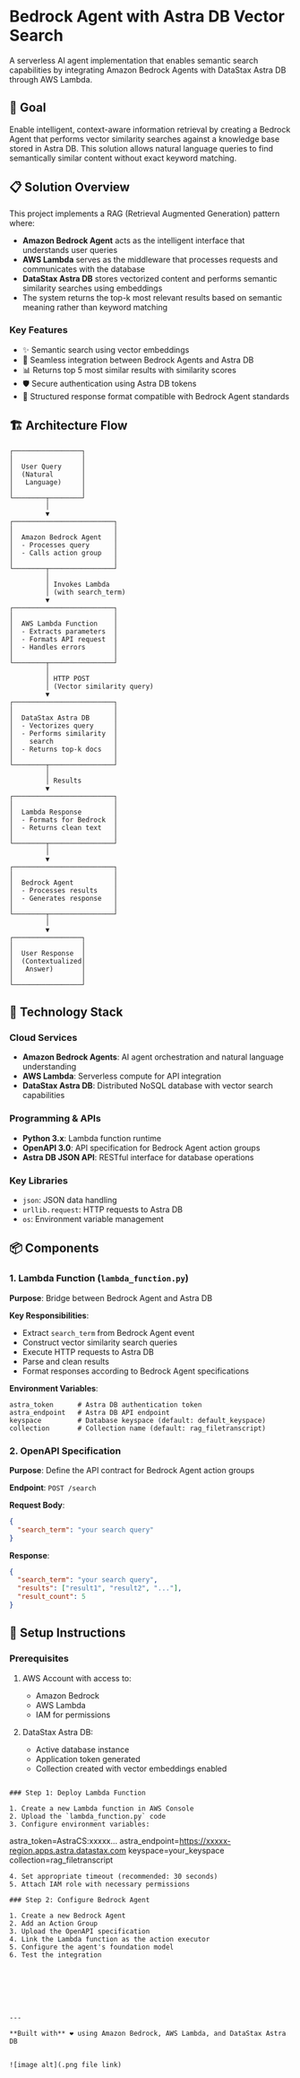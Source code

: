 
# Bedrock Agent with Astra DB Vector Search

A serverless AI agent implementation that enables semantic search capabilities by integrating Amazon Bedrock Agents with DataStax Astra DB through AWS Lambda.

## 🎯 Goal

Enable intelligent, context-aware information retrieval by creating a Bedrock Agent that performs vector similarity searches against a knowledge base stored in Astra DB. This solution allows natural language queries to find semantically similar content without exact keyword matching.

## 📋 Solution Overview

This project implements a RAG (Retrieval Augmented Generation) pattern where:

- **Amazon Bedrock Agent** acts as the intelligent interface that understands user queries
- **AWS Lambda** serves as the middleware that processes requests and communicates with the database
- **DataStax Astra DB** stores vectorized content and performs semantic similarity searches using embeddings
- The system returns the top-k most relevant results based on semantic meaning rather than keyword matching

### Key Features

- ✨ Semantic search using vector embeddings
- 🔄 Seamless integration between Bedrock Agents and Astra DB
- 📊 Returns top 5 most similar results with similarity scores
- 🛡️ Secure authentication using Astra DB tokens
- 📝 Structured response format compatible with Bedrock Agent standards

## 🏗️ Architecture Flow

```
┌─────────────────┐
│                 │
│  User Query     │
│  (Natural       │
│   Language)     │
│                 │
└────────┬────────┘
         │
         ▼
┌─────────────────────────┐
│                         │
│  Amazon Bedrock Agent   │
│  - Processes query      │
│  - Calls action group   │
│                         │
└────────┬────────────────┘
         │
         │ Invokes Lambda
         │ (with search_term)
         ▼
┌─────────────────────────┐
│                         │
│  AWS Lambda Function    │
│  - Extracts parameters  │
│  - Formats API request  │
│  - Handles errors       │
│                         │
└────────┬────────────────┘
         │
         │ HTTP POST
         │ (Vector similarity query)
         ▼
┌─────────────────────────┐
│                         │
│  DataStax Astra DB      │
│  - Vectorizes query     │
│  - Performs similarity  │
│    search               │
│  - Returns top-k docs   │
│                         │
└────────┬────────────────┘
         │
         │ Results
         ▼
┌─────────────────────────┐
│                         │
│  Lambda Response        │
│  - Formats for Bedrock  │
│  - Returns clean text   │
│                         │
└────────┬────────────────┘
         │
         ▼
┌─────────────────────────┐
│                         │
│  Bedrock Agent          │
│  - Processes results    │
│  - Generates response   │
│                         │
└────────┬────────────────┘
         │
         ▼
┌─────────────────┐
│                 │
│  User Response  │
│  (Contextualized│
│   Answer)       │
│                 │
└─────────────────┘
```

## 🔧 Technology Stack

### Cloud Services
- **Amazon Bedrock Agents**: AI agent orchestration and natural language understanding
- **AWS Lambda**: Serverless compute for API integration
- **DataStax Astra DB**: Distributed NoSQL database with vector search capabilities

### Programming & APIs
- **Python 3.x**: Lambda function runtime
- **OpenAPI 3.0**: API specification for Bedrock Agent action groups
- **Astra DB JSON API**: RESTful interface for database operations

### Key Libraries
- `json`: JSON data handling
- `urllib.request`: HTTP requests to Astra DB
- `os`: Environment variable management

## 📦 Components

### 1. Lambda Function (`lambda_function.py`)

**Purpose**: Bridge between Bedrock Agent and Astra DB

**Key Responsibilities**:
- Extract `search_term` from Bedrock Agent event
- Construct vector similarity search queries
- Execute HTTP requests to Astra DB
- Parse and clean results
- Format responses according to Bedrock Agent specifications

**Environment Variables**:
```
astra_token      # Astra DB authentication token
astra_endpoint   # Astra DB API endpoint
keyspace         # Database keyspace (default: default_keyspace)
collection       # Collection name (default: rag_filetranscript)
```

### 2. OpenAPI Specification

**Purpose**: Define the API contract for Bedrock Agent action groups

**Endpoint**: `POST /search`

**Request Body**:
```json
{
  "search_term": "your search query"
}
```

**Response**:
```json
{
  "search_term": "your search query",
  "results": ["result1", "result2", "..."],
  "result_count": 5
}
```

## 🚀 Setup Instructions

### Prerequisites

1. AWS Account with access to:
   - Amazon Bedrock
   - AWS Lambda
   - IAM for permissions

2. DataStax Astra DB:
   - Active database instance
   - Application token generated
   - Collection created with vector embeddings enabled


```

### Step 1: Deploy Lambda Function

1. Create a new Lambda function in AWS Console
2. Upload the `lambda_function.py` code
3. Configure environment variables:
   ```
   astra_token=AstraCS:xxxxx...
   astra_endpoint=https://xxxxx-region.apps.astra.datastax.com
   keyspace=your_keyspace
   collection=rag_filetranscript
   ```
4. Set appropriate timeout (recommended: 30 seconds)
5. Attach IAM role with necessary permissions

### Step 2: Configure Bedrock Agent

1. Create a new Bedrock Agent
2. Add an Action Group
3. Upload the OpenAPI specification
4. Link the Lambda function as the action executor
5. Configure the agent's foundation model
6. Test the integration


```



```





---

**Built with** ❤️ using Amazon Bedrock, AWS Lambda, and DataStax Astra DB


![image alt](.png file link)



 
